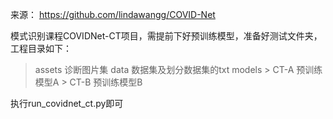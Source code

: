 来源： https://github.com/lindawangg/COVID-Net

模式识别课程COVIDNet-CT项目，需提前下好预训练模型，准备好测试文件夹，工程目录如下：

>assets 诊断图片集
>data 数据集及划分数据集的txt
>models
	> CT-A 预训练模型A
	> CT-B 预训练模型B

执行run_covidnet_ct.py即可
